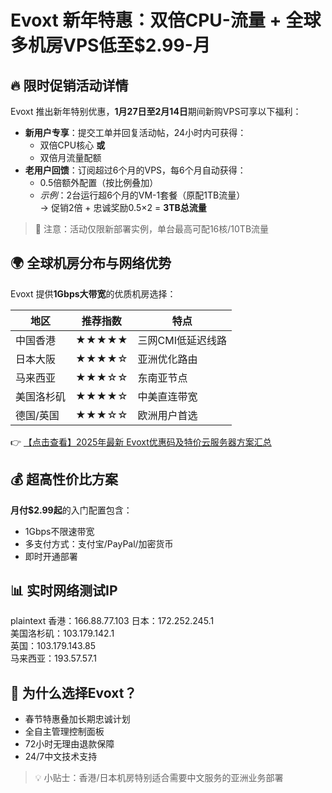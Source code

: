 # Evoxt 新年特惠：双倍CPU-流量 + 全球多机房VPS低至$2.99-月

## 🔥 限时促销活动详情

Evoxt 推出新年特别优惠，**1月27日至2月14日**期间新购VPS可享以下福利：

- **新用户专享**：提交工单并回复活动帖，24小时内可获得：
  - 双倍CPU核心 **或**
  - 双倍月流量配额
- **老用户回馈**：订阅超过6个月的VPS，每6个月自动获得：
  - 0.5倍额外配置（按比例叠加）
  - *示例*：2台运行超6个月的VM-1套餐（原配1TB流量）  
    → 促销2倍 + 忠诚奖励0.5×2 = **3TB总流量**

> 📢 注意：活动仅限新部署实例，单台最高可配16核/10TB流量

## 🌍 全球机房分布与网络优势

Evoxt 提供**1Gbps大带宽**的优质机房选择：

| 地区       | 推荐指数 | 特点                 |
|------------|----------|----------------------|
| 中国香港   | ★★★★★    | 三网CMI低延迟线路    |
| 日本大阪   | ★★★★☆    | 亚洲优化路由         |
| 马来西亚   | ★★★☆☆    | 东南亚节点           |
| 美国洛杉矶 | ★★★★☆    | 中美直连带宽         |
| 德国/英国  | ★★★☆☆    | 欧洲用户首选         |

👉 [【点击查看】2025年最新 Evoxt优惠码及特价云服务器方案汇总](https://bit.ly/evoxt)

## 💰 超高性价比方案

**月付$2.99起**的入门配置包含：
- 1Gbps不限速带宽
- 多支付方式：支付宝/PayPal/加密货币
- 即时开通部署

## 📊 实时网络测试IP

plaintext
香港：166.88.77.103
日本：172.252.245.1  
美国洛杉矶：103.179.142.1  
英国：103.179.143.85  
马来西亚：193.57.57.1

## 🚀 为什么选择Evoxt？

- 春节特惠叠加长期忠诚计划
- 全自主管理控制面板
- 72小时无理由退款保障
- 24/7中文技术支持

> 💡 小贴士：香港/日本机房特别适合需要中文服务的亚洲业务部署
